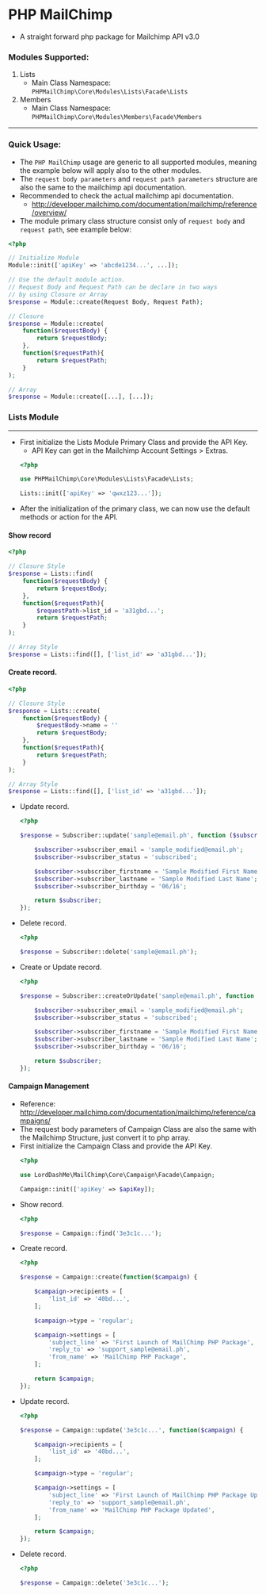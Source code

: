 # PHP MailChimp
- A straight forward php package for Mailchimp API v3.0

### Modules Supported:
1. Lists
	- Main Class Namespace: ```PHPMailChimp\Core\Modules\Lists\Facade\Lists```
2. Members
	- Main Class Namespace: ```PHPMailChimp\Core\Modules\Members\Facade\Members```
---
### Quick Usage:
- The ```PHP MailChimp``` usage are generic to all supported modules, meaning the example below will apply also to the other modules.
- The ```request body parameters``` and ```request path parameters```  structure are also the same to the mailchimp api documentation.
- Recommended to check the actual mailchimp api documentation.
	- http://developer.mailchimp.com/documentation/mailchimp/reference/overview/
- The module primary class structure consist only of ```request body``` and ```request path```, see example below:
```php
<?php

// Initialize Module
Module::init(['apiKey' => 'abcde1234...', ...]);

// Use the default module action.
// Request Body and Request Path can be declare in two ways
// by using Closure or Array
$response = Module::create(Request Body, Request Path);

// Closure
$response = Module::create(
	function($requestBody) {
		return $requestBody;
	}, 
	function($requestPath){
		return $requestPath;
	}
);

// Array
$response = Module::create([...], [...]);

```

### Lists Module
---
- First initialize the Lists Module Primary Class and provide the API Key.
	- API Key can get in the Mailchimp Account Settings > Extras.
    ```php
    <?php

    use PHPMailChimp\Core\Modules\Lists\Facade\Lists;

    Lists::init(['apiKey' => 'qwxz123...']);

    ```
- After the initialization of the primary class, we can now use the default methods or action for the API.

#### Show record
```php
<?php

// Closure Style
$response = Lists::find(
	function($requestBody) {
		return $requestBody;
	}, 
	function($requestPath){
		$requestPath->list_id = 'a31gbd...';
		return $requestPath;
	}
);

// Array Style
$response = Lists::find([], ['list_id' => 'a31gbd...']);

```
#### Create record.
```php
<?php

// Closure Style
$response = Lists::create(
	function($requestBody) {
		$requestBody->name = ''
		return $requestBody;
	}, 
	function($requestPath){
		return $requestPath;
	}
);

// Array Style
$response = Lists::find([], ['list_id' => 'a31gbd...']);

```
- Update record.
    ```php
    <?php

    $response = Subscriber::update('sample@email.ph', function ($subscriber) {

        $subscriber->subscriber_email = 'sample_modified@email.ph';
        $subscriber->subscriber_status = 'subscribed';

        $subscriber->subscriber_firstname = 'Sample Modified First Name';
        $subscriber->subscriber_lastname = 'Sample Modified Last Name';
        $subscriber->subscriber_birthday = '06/16';

        return $subscriber;
    });

    ```
- Delete record.
    ```php
    <?php

    $response = Subscriber::delete('sample@email.ph');

    ```
- Create or Update record.
    ```php
    <?php

    $response = Subscriber::createOrUpdate('sample@email.ph', function ($subscriber) {

        $subscriber->subscriber_email = 'sample_modified@email.ph';
        $subscriber->subscriber_status = 'subscribed';

        $subscriber->subscriber_firstname = 'Sample Modified First Name';
        $subscriber->subscriber_lastname = 'Sample Modified Last Name';
        $subscriber->subscriber_birthday = '06/16';

        return $subscriber;
    });

    ```
#### Campaign Management
- Reference: http://developer.mailchimp.com/documentation/mailchimp/reference/campaigns/
- The request body parameters of Campaign Class are also the same with the Mailchimp Structure, just convert it to php array.
- First initialize the Campaign Class and provide the API Key.
    ```php
    <?php

    use LordDashMe\MailChimp\Core\Campaign\Facade\Campaign;

    Campaign::init(['apiKey' => $apiKey]);

    ```
- Show record.
    ```php
    <?php

    $response = Campaign::find('3e3c1c...');

    ```
- Create record.
    ```php
    <?php
    
    $response = Campaign::create(function($campaign) {

        $campaign->recipients = [
            'list_id' => '40bd...',
        ];

        $campaign->type = 'regular';

        $campaign->settings = [
            'subject_line' => 'First Launch of MailChimp PHP Package',
            'reply_to' => 'support_sample@email.ph',
            'from_name' => 'MailChimp PHP Package',
        ];

        return $campaign;
    });
    
    ```
- Update record.
    ```php
    <?php
    
    $response = Campaign::update('3e3c1c...', function($campaign) {

        $campaign->recipients = [
            'list_id' => '40bd...',
        ];

        $campaign->type = 'regular';

        $campaign->settings = [
            'subject_line' => 'First Launch of MailChimp PHP Package Updated',
            'reply_to' => 'support_sample@email.ph',
            'from_name' => 'MailChimp PHP Package Updated',
        ];

        return $campaign;
    });
    
    ```
- Delete record.
    ```php
    <?php
    
    $response = Campaign::delete('3e3c1c...');
    
    ```
<!--stackedit_data:
eyJoaXN0b3J5IjpbLTIzNTYxNjI1OF19
-->